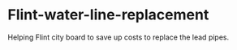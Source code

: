 # Flint-water-line-replacement
Helping Flint city board to save up costs to replace the lead pipes.
